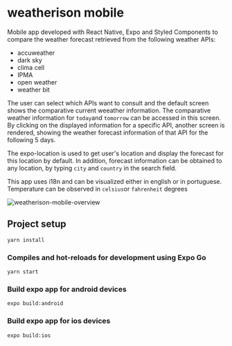 # weatherison mobile

Mobile app developed with React Native, Expo and Styled Components to compare the weather forecast retrieved from the following weather APIs:

- accuweather
- dark sky
- clima cell
- IPMA
- open weather
- weather bit

The user can select which APIs want to consult and the default screen shows the comparative current weeather information. The comparative weather information for `today`and `tomorrow` can be accessed in this screen. By clicking on the displayed information for a specific API, another screen is rendered, showing the weather forecast information of that API for the following 5 days.

The expo-location is used to get user's location and display the forecast for this location by default. In addition, forecast information can be obtained to any location, by typing `city` and `country` in the search field.

This app uses i18n and can be visualized either in english or in portuguese. Temperature can be observed in `celsius`or `fahrenheit` degrees

![weatherison-mobile-overview](https://user-images.githubusercontent.com/43031902/124001501-99b0f900-d9cc-11eb-95e3-06dc429b6020.png)

## Project setup
```
yarn install
```

### Compiles and hot-reloads for development using Expo Go
```
yarn start
```

### Build expo app for android devices
```
expo build:android
```

### Build expo app for ios devices
```
expo build:ios
```
